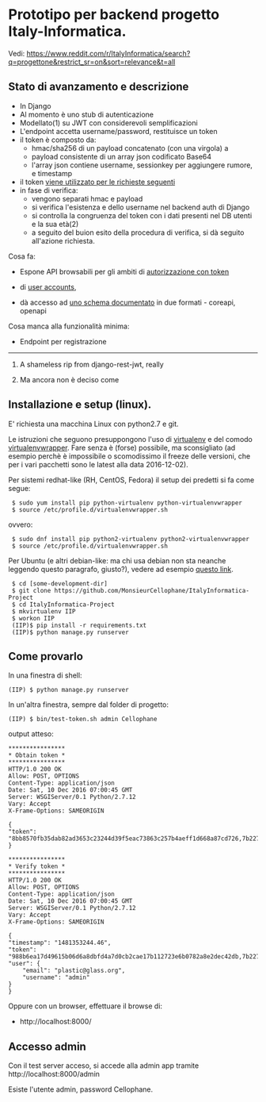 # Prototipo per backend progetto Italy-Informatica.

Vedi: https://www.reddit.com/r/ItalyInformatica/search?q=progettone&restrict_sr=on&sort=relevance&t=all


## Stato di avanzamento e descrizione

 * In Django
  * Al momento è uno stub di autenticazione
  * Modellato(1) su JWT con considerevoli semplificazioni
  * L'endpoint accetta username/password, restituisce un token
  * il token è composto da:
     * hmac/sha256 di un payload concatenato (con una virgola) a 
     * payload consistente di un array json codificato Base64
     * l'array json contiene username, sessionkey per aggiungere rumore, e timestamp
  * il token [viene utilizzato per le richieste seguenti](wiki/Come-effettuare-una-richiesta-autenticata)
  * in fase di verifica:
     * vengono separati hmac e payload
     * si verifica l'esistenza e dello username nel backend auth di Django
     * si controlla la congruenza del token con i dati presenti nel DB utenti e la sua età(2)
     * a seguito del buion esito della procedura di verifica, si dà seguito all'azione richiesta.

Cosa fa:

  * Espone API browsabili per gli ambiti di [autorizzazione con
    token](http://localhost:8000/api/auth//)
    
  * di [user accounts](http://localhost:8000/api/accounts/),

  * dà accesso ad [uno schema documentato](http://localhost:8000/api/accounts/)
  in due formati - coreapi, openapi
  

Cosa manca alla funzionalità minima:

  * Endpoint per registrazione

---

1) A shameless rip from django-rest-jwt, really

2) Ma ancora non è deciso come



##  Installazione e setup (linux).

E' richiesta una macchina Linux con python2.7 e git.

Le istruzioni che seguono presuppongono l'uso di [virtualenv](http://virtualenv.readthedocs.io/en/stable/) e del comodo [virtualenvwrapper](http://virtualenvwrapper.readthedocs.io/en/latest/). Fare senza è (forse) possibile, ma sconsigliato (ad esempio perchè è impossibile o scomodissimo il freeze delle versioni, che per i vari pacchetti sono le latest alla data 2016-12-02).

Per sistemi redhat-like (RH, CentOS, Fedora) il setup dei predetti si fa come segue:

     $ sudo yum install pip python-virtualenv python-virtualenvwrapper 
     $ source /etc/profile.d/virtualenvwrapper.sh

ovvero:

     $ sudo dnf install pip python2-virtualenv python2-virtualenvwrapper 
     $ source /etc/profile.d/virtualenvwrapper.sh

Per Ubuntu (e altri debian-like: ma chi usa debian non sta neanche leggendo questo paragrafo, giusto?), vedere ad esempio [questo link](http://askubuntu.com/questions/244641/how-to-set-up-and-use-a-virtual-python-environment-in-ubuntu).

     $ cd [some-development-dir]
     $ git clone https://github.com/MonsieurCellophane/ItalyInformatica-Project
     $ cd ItalyInformatica-Project
     $ mkvirtualenv IIP
     $ workon IIP
     (IIP)$ pip install -r requirements.txt
     (IIP)$ python manage.py runserver

## Come provarlo

In una finestra di shell:

    (IIP) $ python manage.py runserver

In un'altra finestra, sempre dal folder di progetto:

    (IIP) $ bin/test-token.sh admin Cellophane

output atteso:

    ****************
    * Obtain token *
    ****************
    HTTP/1.0 200 OK
    Allow: POST, OPTIONS
    Content-Type: application/json
    Date: Sat, 10 Dec 2016 07:00:45 GMT
    Server: WSGIServer/0.1 Python/2.7.12
    Vary: Accept
    X-Frame-Options: SAMEORIGIN

    {
	"token": "8bb8570fb35dab82ad3653c23244d39f5eac73863c257b4aeff1d668a87cd726,7b22757365726e616d65223a202261646d696e222c202274696d657374616d70223a2022313438313335333234352e30222c202273657373696f6e6b6579223a2022664876546f62685a366336316f715845227d"
    }

    ****************
    * Verify token *
    ****************
    HTTP/1.0 200 OK
    Allow: POST, OPTIONS
    Content-Type: application/json
    Date: Sat, 10 Dec 2016 07:00:45 GMT
    Server: WSGIServer/0.1 Python/2.7.12
    Vary: Accept
    X-Frame-Options: SAMEORIGIN

    {
	"timestamp": "1481353244.46", 
	"token": "988b6ea17d49615b06d6a8dbfd4a7d0cb2cae17b112723e6b0782a8e2dec42db,7b22757365726e616d65223a202261646d696e222c202274696d657374616d70223a2022313438313335333234342e3436222c202273657373696f6e6b6579223a20224a763333674b6336793663566c51576a227d", 
	"user": {
	    "email": "plastic@glass.org", 
	    "username": "admin"
	}
    }

Oppure con un browser, effettuare il browse di:

* http://localhost:8000/

## Accesso admin

Con il test server acceso, si accede alla admin app tramite http://localhost:8000/admin

Esiste l'utente admin, password Cellophane. 
